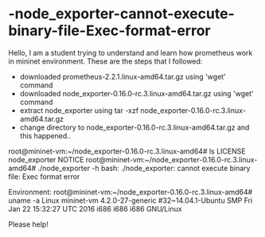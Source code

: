# -node_exporter-cannot-execute-binary-file-Exec-format-error
Hello, I am a student trying to understand and learn how prometheus work in mininet environment. 
These are the steps that I followed:
- downloaded prometheus-2.2.1.linux-amd64.tar.gz using 'wget' command
- downloaded node_exporter-0.16.0-rc.3.linux-amd64.tar.gz using 'wget' command
- extract node_exporter using tar -xzf node_exporter-0.16.0-rc.3.linux-amd64.tar.gz
- change directory to node_exporter-0.16.0-rc.3.linux-amd64.tar.gz and this happened..

root@mininet-vm:~/node_exporter-0.16.0-rc.3.linux-amd64# ls
LICENSE  node_exporter  NOTICE
root@mininet-vm:~/node_exporter-0.16.0-rc.3.linux-amd64# ./node_exporter -h
bash: ./node_exporter: cannot execute binary file: Exec format error

Environment:
root@mininet-vm:~/node_exporter-0.16.0-rc.3.linux-amd64# uname -a
Linux mininet-vm 4.2.0-27-generic #32~14.04.1-Ubuntu SMP Fri Jan 22 15:32:27 UTC 2016 i686 i686 i686 GNU/Linux

Please help!
